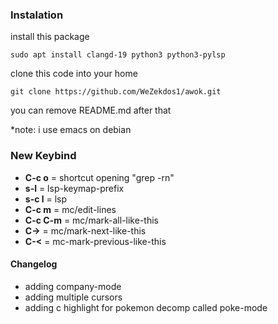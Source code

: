 ### Instalation

install this package
```
sudo apt install clangd-19 python3 python3-pylsp
```

clone this code into your home
```
git clone https://github.com/WeZekdos1/awok.git
```
you can remove README.md after that

\*note: i use emacs on debian

### New Keybind

- **C-c o** = shortcut opening "grep -rn"
- **s-l** = lsp-keymap-prefix
- **s-c l** = lsp
- **C-c m** = mc/edit-lines
- **C-c C-m** = mc/mark-all-like-this
- **C-\>** = mc/mark-next-like-this
- **C-<** = mc-mark-previous-like-this

#### Changelog
- adding company-mode
- adding multiple cursors
- adding c highlight for pokemon decomp called poke-mode
